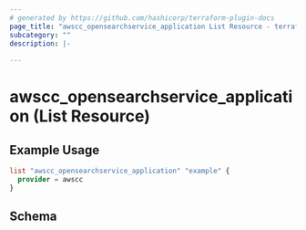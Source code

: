 ```yaml
---
# generated by https://github.com/hashicorp/terraform-plugin-docs
page_title: "awscc_opensearchservice_application List Resource - terraform-provider-awscc"
subcategory: ""
description: |-
  
---
```


# awscc_opensearchservice_application (List Resource)



## Example Usage

```terraform
list "awscc_opensearchservice_application" "example" {
  provider = awscc
}
```

<!-- schema generated by tfplugindocs -->
## Schema
